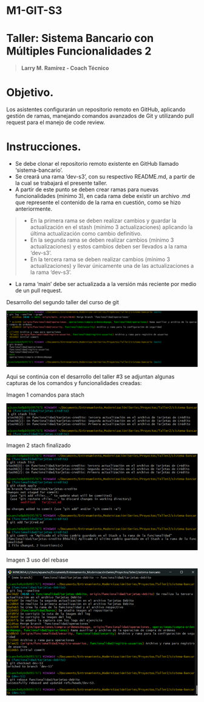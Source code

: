 # M1-GIT-S3
# Taller: Sistema Bancario con Múltiples Funcionalidades 2
> **Larry M. Ramírez - Coach Técnico**

# Objetivo.
Los asistentes configurarán un repositorio remoto en GitHub, aplicando gestión de ramas, manejando comandos avanzados de Git y utilizando pull request para el manejo de code review.

# Instrucciones.

-   Se debe clonar el repositorio remoto existente en GitHub llamado ‘sistema-bancario’.
-   Se creará una rama ‘dev-s3’, con su respectivo README.md, a partir de la cual se trabajará el presente taller.
-   A partir de este punto se deben crear ramas para nuevas funcionalidades (mínimo 3), en cada rama debe existir un archivo .md que represente el contenido de la rama en cuestión, como se hizo anteriormente.
>-   En la primera rama se deben realizar cambios y guardar la actualización en el stash (mínimo 3 actualizaciones) aplicando la última actualización como cambio definitivo.
>-   En la segunda rama se deben realizar cambios (mínimo 3 actualizaciones) y estos cambios deben ser llevados a la rama ‘dev-s3’.
>-   En la tercera rama se deben realizar cambios (mínimo 3 actualizaciones) y llevar únicamente una de las actualizaciones a la rama ‘dev-s3’.  
-   La rama ‘main’ debe ser actualizada a la versión más reciente por medio de un pull request.


Desarrollo del segundo taller del curso de git 


![Log de git bash con el desarrollo del ejercicio](sistema-bancario-img.png)

Aqui se continúa con el desarrollo del taller #3 se adjuntan algunas capturas de 
los comandos y funcionalidades creadas:

Imagen 1 comandos para stach

![Log de git bash con el desarrollo del taller 3](Imagen1.png)

Imagen 2 stach finalizado

![Log de git bash con el desarrollo del taller 3.1](Imagen2.png)

Imagen 3 uso del rebase

![Log de git bash con el desarrollo del taller 3.2](Imagen3.png)
